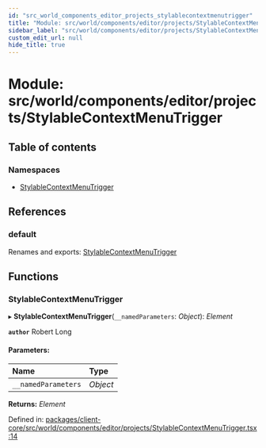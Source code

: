 ```yaml
---
id: "src_world_components_editor_projects_stylablecontextmenutrigger"
title: "Module: src/world/components/editor/projects/StylableContextMenuTrigger"
sidebar_label: "src/world/components/editor/projects/StylableContextMenuTrigger"
custom_edit_url: null
hide_title: true
---
```


# Module: src/world/components/editor/projects/StylableContextMenuTrigger

## Table of contents

### Namespaces

- [StylableContextMenuTrigger](src_world_components_editor_projects_stylablecontextmenutrigger.stylablecontextmenutrigger.md)

## References

### default

Renames and exports: [StylableContextMenuTrigger](src_world_components_editor_projects_stylablecontextmenutrigger.md#stylablecontextmenutrigger)

## Functions

### StylableContextMenuTrigger

▸ **StylableContextMenuTrigger**(`__namedParameters`: *Object*): *Element*

**`author`** Robert Long

#### Parameters:

| Name | Type |
| :------ | :------ |
| `__namedParameters` | *Object* |

**Returns:** *Element*

Defined in: [packages/client-core/src/world/components/editor/projects/StylableContextMenuTrigger.tsx:14](https://github.com/xr3ngine/xr3ngine/blob/7e8e151f1/packages/client-core/src/world/components/editor/projects/StylableContextMenuTrigger.tsx#L14)
